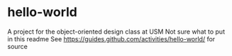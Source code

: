 # hello-world
A project for the object-oriented design class at USM
Not sure what to put in this readme
See https://guides.github.com/activities/hello-world/ for source
